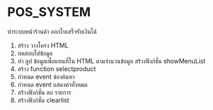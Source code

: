 # POS_SYSTEM
ทำระบบหน้าร้านค้า ออกใบเสร็จรับเงินได้

1. สร้าง วางโครง HTML
2. ทดสอบใส่ข้อมูล
3. ทำ ลูป ข้อมูลเพื่อแทนที่ใน HTML ตามจำนวนข้อมูล สร้างฟังก์ชั่น showMenuList
4. สร้าง function selectproduct
5. กำหนด event ช่องค้นหา
6. กำหนด event แสดงค่าทั้งหมด
7. สร้างฟังก์ชั่น ลบ รายการ
8. สร้างฟังก์ชั่น clearlist
